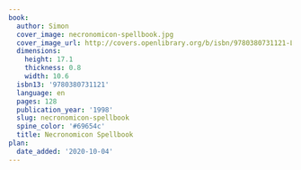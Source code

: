 ```yaml
---
book:
  author: Simon
  cover_image: necronomicon-spellbook.jpg
  cover_image_url: http://covers.openlibrary.org/b/isbn/9780380731121-L.jpg
  dimensions:
    height: 17.1
    thickness: 0.8
    width: 10.6
  isbn13: '9780380731121'
  language: en
  pages: 128
  publication_year: '1998'
  slug: necronomicon-spellbook
  spine_color: '#69654c'
  title: Necronomicon Spellbook
plan:
  date_added: '2020-10-04'
---
```


